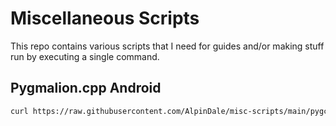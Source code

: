 # Miscellaneous Scripts

This repo contains various scripts that I need for guides and/or making stuff run by executing a single command.

## Pygmalion.cpp Android
```bash
curl https://raw.githubusercontent.com/AlpinDale/misc-scripts/main/pygcpp-android.sh | bash
```
